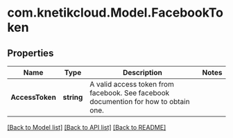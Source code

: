 # com.knetikcloud.Model.FacebookToken
## Properties

Name | Type | Description | Notes
------------ | ------------- | ------------- | -------------
**AccessToken** | **string** | A valid access token from facebook. See facebook documention for how to obtain one. | 

[[Back to Model list]](../README.md#documentation-for-models) [[Back to API list]](../README.md#documentation-for-api-endpoints) [[Back to README]](../README.md)

